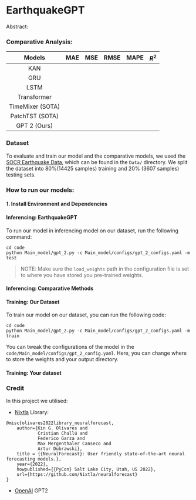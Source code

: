 # EarthquakeGPT

Abstract: 


### Comparative Analysis:

|      Models      | MAE | MSE | RMSE | MAPE | $R^2$ |
|:----------------:|:---:|:---:|:----:|:----:|:-----:|
|       KAN        |     |     |      |      |       |
|       GRU        |     |     |      |      |       |  
|       LSTM       |     |     |      |      |       |
|   Transformer    |     |     |      |      |       |
| TimeMixer (SOTA) |     |     |      |      |       |
| PatchTST (SOTA)  |     |     |      |      |       |
|   GPT 2 (Ours)   |     |     |      |      |       |

### Dataset
To evaluate and train our model and the comparative models, we used the [SOCR Earthquake Data](http://socr.ucla.edu/docs/resources/SOCR_Data/SOCR_Data_Earthquakes_Over3.html), which can be found in the `Data/` directory. We split the dataset into 80%(14425 samples) training and 20% (3607 samples) testing sets.

### How to run our models:

#### 1. Install Environment and Dependencies

#### Inferencing: EarthquakeGPT
To run our model in inferencing model on our dataset, run the following command:
```commandline
cd code
python Main_model/gpt_2.py -c Main_model/configs/gpt_2_configs.yaml -m test
```
> NOTE: Make sure the `load_weights` path in the configuration file is set to where you have stored you pre-trained weights. 

#### Inferencing: Comparative Methods

#### Training: Our Dataset
To train our model on our dataset, you can run the following code:
```commandline
cd code
python Main_model/gpt_2.py -c Main_model/configs/gpt_2_configs.yaml -m train
```
You can tweak the configurations of the model in the `code/Main_model/configs/gpt_2_config.yaml`. Here, you can change 
where to store the weights and your output directory.

#### Training: Your dataset


### Credit

In this project we utilised:

- [Nixtla](https://nixtlaverse.nixtla.io/) Library:
```
@misc{olivares2022library_neuralforecast,
    author={Kin G. Olivares and
            Cristian Challú and
            Federico Garza and
            Max Mergenthaler Canseco and
            Artur Dubrawski},
    title = {{NeuralForecast}: User friendly state-of-the-art neural forecasting models.},
    year={2022},
    howpublished={{PyCon} Salt Lake City, Utah, US 2022},
    url={https://github.com/Nixtla/neuralforecast}
}
```
- [OpenAI](https://openai.com/) GPT2 